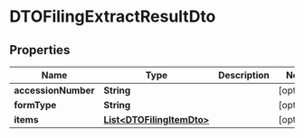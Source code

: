 

# DTOFilingExtractResultDto

## Properties

Name | Type | Description | Notes
------------ | ------------- | ------------- | -------------
**accessionNumber** | **String** |  |  [optional]
**formType** | **String** |  |  [optional]
**items** | [**List&lt;DTOFilingItemDto&gt;**](DTOFilingItemDto.md) |  |  [optional]




